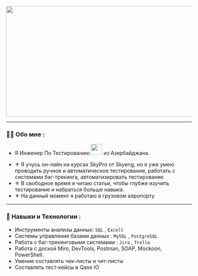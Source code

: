 <div align="center">
  <img src="https://media.giphy.com/media/v1.Y2lkPTc5MGI3NjExazY0d2c3YWZkZG44NTVpOGY2eGlmZ2h6Yjg1dThmbHdrNnZlYnAzZiZlcD12MV9pbnRlcm5hbF9naWZfYnlfaWQmY3Q9Zw/dWesBcTLavkZuG35MI/giphy.gif" width="600" height="300"/>
</div>   

---

### :woman_technologist: Обо мне :

* Я Инженер По Тестированию <img src="https://media.giphy.com/media/WUlplcMpOCEmTGBtBW/giphy.gif" width="30">   из Азербайджана.

- :fleur_de_lis: Я учусь он-лайн на курсах SkyPro от Skyeng, но я уже умею проводить ручное и автоматическое тестирование, работать с системами баг-трекинга, автоматизировать тестирование
- :fleur_de_lis: В свободное время я читаю статьи, чтобы глубже изучить тестирование и набраться больше навыка.
- :fleur_de_lis: На данный момент я работаю в грузовом аэропорту

---

### :dizzy: Навыки и Технологии :

- Инструменты анализы данных: ``SQL`` , ``Excell``
- Системы управления базами данных : ``MySQL`` , ``PostgreSQL`` 
- Работа с баг-трекинговыми системами : ``Jira`` , ``Trello`` 
- Работа с доской Miro, DevTools, Postman, SOAP, Mockoon, PowerShell. 
- Умение составлять чек-листы и чит-листы
- Составлять тест-кейсы в Qase IO
